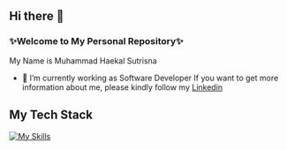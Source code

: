 ## Hi there 👋


### ✨Welcome to My Personal Repository✨

My Name is Muhammad Haekal Sutrisna
- 🔭 I’m currently working as Software Developer If you want to get more information about me, please kindly follow my [Linkedin](https://linkedin.com/in/haekalsutrisna/)

## My Tech Stack
[![My Skills](https://skillicons.dev/icons?i=js,html,css,jquery,mysql,nodejs,react,express,figma,php)](https://skillicons.dev)
